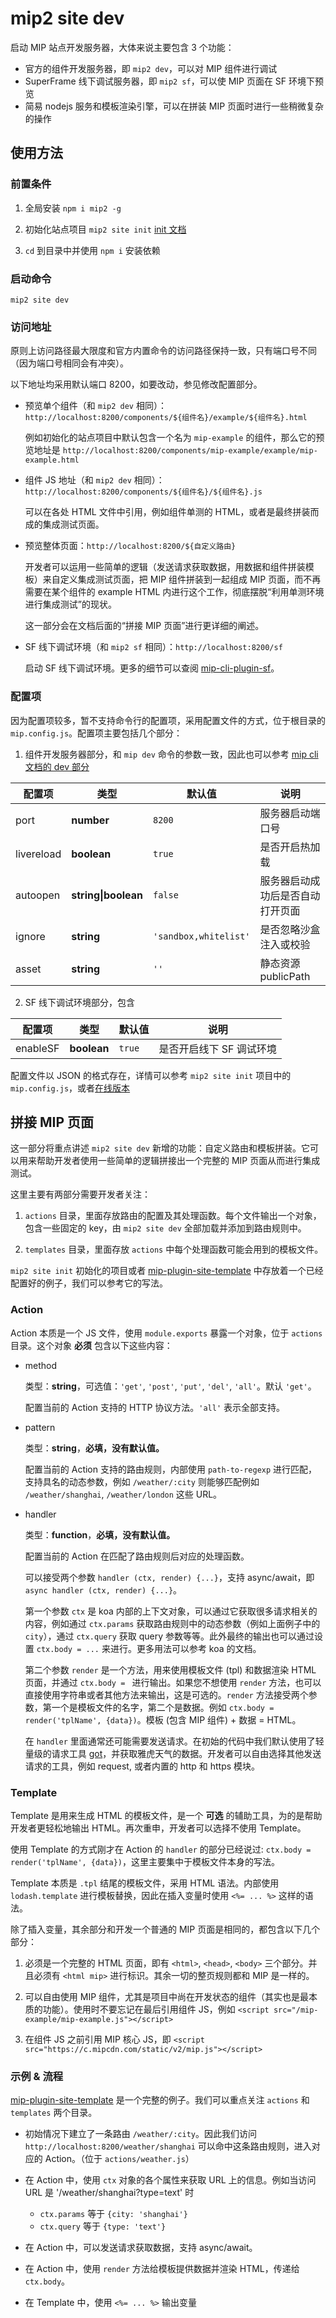 # mip2 site dev

启动 MIP 站点开发服务器，大体来说主要包含 3 个功能：

* 官方的组件开发服务器，即 `mip2 dev`，可以对 MIP 组件进行调试
* SuperFrame 线下调试服务器，即 `mip2 sf`，可以使 MIP 页面在 SF 环境下预览
* 简易 nodejs 服务和模板渲染引擎，可以在拼装 MIP 页面时进行一些稍微复杂的操作

## 使用方法

### 前置条件

1. 全局安装 `npm i mip2 -g`

2. 初始化站点项目 `mip2 site init` [init 文档](https://github.com/mipengine/mip-cli-plugin-site/blob/master/doc/init.md)

3. `cd` 到目录中并使用 `npm i` 安装依赖

### 启动命令

`mip2 site dev`

### 访问地址

原则上访问路径最大限度和官方内置命令的访问路径保持一致，只有端口号不同（因为端口号相同会有冲突）。

以下地址均采用默认端口 8200，如要改动，参见修改配置部分。

* 预览单个组件（和 `mip2 dev` 相同）：`http://localhost:8200/components/${组件名}/example/${组件名}.html`

    例如初始化的站点项目中默认包含一个名为 `mip-example` 的组件，那么它的预览地址是 `http://localhost:8200/components/mip-example/example/mip-example.html`

* 组件 JS 地址（和 `mip2 dev` 相同）：`http://localhost:8200/components/${组件名}/${组件名}.js`

    可以在各处 HTML 文件中引用，例如组件单测的 HTML，或者是最终拼装而成的集成测试页面。

* 预览整体页面：`http://localhost:8200/${自定义路由}`

    开发者可以运用一些简单的逻辑（发送请求获取数据，用数据和组件拼装模板）来自定义集成测试页面，把 MIP 组件拼装到一起组成 MIP 页面，而不再需要在某个组件的 example HTML 内进行这个工作，彻底摆脱“利用单测环境进行集成测试”的现状。

    这一部分会在文档后面的“拼接 MIP 页面”进行更详细的阐述。

* SF 线下调试环境（和 `mip2 sf` 相同）：`http://localhost:8200/sf`

    启动 SF 线下调试环境。更多的细节可以查阅 [mip-cli-plugin-sf](https://github.com/mipengine/mip-cli-plugin-sf)。

### 配置项

因为配置项较多，暂不支持命令行的配置项，采用配置文件的方式，位于根目录的 `mip.config.js`。配置项主要包括几个部分：

1. 组件开发服务器部分，和 `mip dev` 命令的参数一致，因此也可以参考 [mip cli 文档的 dev 部分](https://github.com/mipengine/mip2/blob/dev/docs/guide/mip-cli/cli-usage.md#mip2-dev-%E5%90%AF%E5%8A%A8%E8%B0%83%E8%AF%95%E6%9C%8D%E5%8A%A1%E5%99%A8)

  | 配置项  | 类型 | 默认值 | 说明 |
  | --- | --- | --- | --- |
  | port  | __number__  | `8200` | 服务器启动端口号 |
  | livereload  | __boolean__  | `true` | 是否开启热加载 |
  | autoopen  | __string\|boolean__  | `false` | 服务器启动成功后是否自动打开页面 |
  | ignore  | __string__  | `'sandbox,whitelist'` | 是否忽略沙盒注入或校验 |
  | asset  | __string__  | `''` | 静态资源 publicPath |

2. SF 线下调试环境部分，包含

  | 配置项  | 类型 | 默认值 | 说明 |
  | --- | --- | --- | --- |
  | enableSF  | __boolean__  | `true` | 是否开启线下 SF 调试环境 |

配置文件以 JSON 的格式存在，详情可以参考 `mip2 site init` 项目中的 `mip.config.js`，或者[在线版本](https://github.com/mipengine/mip-plugin-site-template/blob/master/mip.config.js)

## 拼接 MIP 页面

这一部分将重点讲述 `mip2 site dev` 新增的功能：自定义路由和模板拼装。它可以用来帮助开发者使用一些简单的逻辑拼接出一个完整的 MIP 页面从而进行集成测试。

这里主要有两部分需要开发者关注：

1. `actions` 目录，里面存放路由的配置及其处理函数。每个文件输出一个对象，包含一些固定的 key，由 `mip2 site dev` 全部加载并添加到路由规则中。

2. `templates` 目录，里面存放 `actions` 中每个处理函数可能会用到的模板文件。

`mip2 site init` 初始化的项目或者 [mip-plugin-site-template](https://github.com/mipengine/mip-plugin-site-template) 中存放着一个已经配置好的例子，我们可以参考它的写法。

### Action

Action 本质是一个 JS 文件，使用 `module.exports` 暴露一个对象，位于 `actions` 目录。这个对象 __必须__ 包含以下这些内容：

* method

    类型：__string__，可选值：`'get'`, `'post'`, `'put'`, `'del'`, `'all'`。默认 `'get'`。

    配置当前的 Action 支持的 HTTP 协议方法。`'all'` 表示全部支持。

* pattern

    类型：__string__，__必填，没有默认值。__

    配置当前的 Action 支持的路由规则，内部使用 `path-to-regexp` 进行匹配，支持具名的动态参数，例如 `/weather/:city` 则能够匹配例如 `/weather/shanghai`, `/weather/london` 这些 URL。

* handler

    类型：__function__，__必填，没有默认值。__

    配置当前的 Action 在匹配了路由规则后对应的处理函数。

    可以接受两个参数 `handler (ctx, render) {...}`，支持 async/await，即 `async handler (ctx, render) {...}`。

    第一个参数 `ctx` 是 koa 内部的上下文对象，可以通过它获取很多请求相关的内容，例如通过 `ctx.params` 获取路由规则中的动态参数（例如上面例子中的 `city`），通过 `ctx.query` 获取 query 参数等等。此外最终的输出也可以通过设置 `ctx.body = ...` 来进行。更多用法可以参考 koa 的文档。

    第二个参数 `render` 是一个方法，用来使用模板文件 (tpl) 和数据渲染 HTML 页面，并通过 `ctx.body = ` 进行输出。如果您不想使用 `render` 方法，也可以直接使用字符串或者其他方法来输出，这是可选的。`render` 方法接受两个参数，第一个是模板文件的名字，第二个是数据。例如 `ctx.body = render('tplName', {data})`。模板 (包含 MIP 组件) + 数据 = HTML。

    在 `handler` 里面通常还可能需要发送请求。在初始的代码中我们默认使用了轻量级的请求工具 [got](https://github.com/sindresorhus/got)，并获取雅虎天气的数据。开发者可以自由选择其他发送请求的工具，例如 request, 或者内置的 http 和 https 模块。

### Template

Template 是用来生成 HTML 的模板文件，是一个 __可选__ 的辅助工具，为的是帮助开发者更轻松地输出 HTML。再次重申，开发者可以选择不使用 Template。

使用 Template 的方式刚才在 Action 的 `handler` 的部分已经说过: `ctx.body = render('tplName', {data})`，这里主要集中于模板文件本身的写法。

Template 本质是 `.tpl` 结尾的模板文件，采用 HTML 语法。内部使用 `lodash.template` 进行模板替换，因此在插入变量时使用 `<%= ... %>` 这样的语法。

除了插入变量，其余部分和开发一个普通的 MIP 页面是相同的，都包含以下几个部分：

1. 必须是一个完整的 HTML 页面，即有 `<html>`, `<head>`, `<body>` 三个部分。并且必须有 `<html mip>` 进行标识。其余一切的整页规则都和 MIP 是一样的。

2. 可以自由使用 MIP 组件，尤其是项目中尚在开发状态的组件（其实也是最本质的功能）。使用时不要忘记在最后引用组件 JS，例如 `<script src="/mip-example/mip-example.js"></script>`

3. 在组件 JS 之前引用 MIP 核心 JS，即 `<script src="https://c.mipcdn.com/static/v2/mip.js"></script>`

### 示例 & 流程

[mip-plugin-site-template](https://github.com/mipengine/mip-plugin-site-template) 是一个完整的例子。我们可以重点关注 `actions` 和 `templates` 两个目录。

* 初始情况下建立了一条路由 `/weather/:city`。因此我们访问 `http://localhost:8200/weather/shanghai` 可以命中这条路由规则，进入对应的 Action。（位于 `actions/weather.js`）

* 在 Action 中，使用 `ctx` 对象的各个属性来获取 URL 上的信息。例如当访问 URL 是 '/weather/shanghai?type=text' 时
    * `ctx.params` 等于 `{city: 'shanghai'}`
    * `ctx.query` 等于 `{type: 'text'}`

* 在 Action 中，可以发送请求获取数据，支持 async/await。

* 在 Action 中，使用 `render` 方法给模板提供数据并渲染 HTML，传递给 `ctx.body`。

* 在 Template 中，使用 `<%= ... %>` 输出变量
